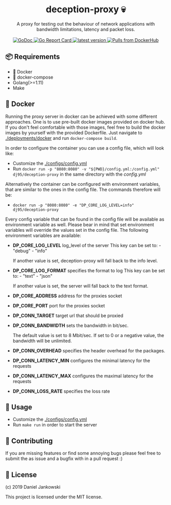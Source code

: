 <h1 align="center">deception-proxy 💀</h1>

<p align="center">
  A proxy for testing out the behaviour of network applications with bandwidth limitations, latency and packet loss.
  <br><br>
  <a href="https://godoc.org/github.com/dj95/deception-proxy">
    <img alt="GoDoc" src="https://godoc.org/github.com/dj95/deception-proxy?status.svg" />
  </a>
  <a href="https://goreportcard.com/report/github.com/dj95/deception-proxy">
    <img alt="Go Report Card" src="https://goreportcard.com/badge/github.com/dj95/deception-proxy" />
  </a>
  <a href="https://github.com/dj95/deception-proxy/releases">
    <img alt="latest version" src="https://img.shields.io/github/tag/dj95/deception-proxy.svg" />
  </a>
  <a href="https://hub.docker.com/r/dj95/deception-proxy">
    <img alt="Pulls from DockerHub" src="https://img.shields.io/docker/pulls/dj95/deception-proxy.svg?style=flat-square" />
  </a>
</p>


## 📦 Requirements

- 🐳 Docker
- 🐙 docker-compose
- Golang(>=1.11)
- Make


## 🐳 Docker

Running the proxy server in docker can be achieved with some different approaches.
One is to use pre-built docker images provided on docker hub.
If you don't feel comfortable with those images, feel free to build the docker images by yourself with the provided Dockerfile.
Just navigate to [./deployments/docker](./deployments/docker) and run `docker-compose build`.

In order to configure the container you can use a config file, which will look like:

- Customize the [./configs/config.yml](./configs/config.yml)
- Run `docker run -p "8080:8080" -v "${PWD}/config.yml:/config.yml" dj95/deception-proxy` in the same directory with the *config.yml*

Alternatively the container can be configured with environment variables, that are similar to the ones in the config file.
The commands therefore will be:

- `docker run -p "8080:8080" -e "DP_CORE_LOG_LEVEL=info" dj95/deception-proxy`

Every config variable that can be found in the config file will be available as environment variable as well.
Please bear in mind that set environment variables will override the values set in the config file.
The following environment variables are available:

- **DP_CORE_LOG_LEVEL** log_level of the server
    This key can be set to:
      - "debug"
      - "info"

    If another value is set, deception-proxy will fall
    back to the info level.

- **DP_CORE_LOG_FORMAT** specifies the format to log
    This key can be set to:
      - "text"
      - "json"

    If another value is set, the server will fall back
    to the text format.
- **DP_CORE_ADDRESS** address for the proxies socket
- **DP_CORE_PORT** port for the proxies socket
- **DP_CONN_TARGET** target url that should be proxied
- **DP_CONN_BANDWIDTH** sets the bandwidth in bit/sec.

    The default value is set to 8 Mbit/sec. If set to 0 or
    a negative value, the bandwidth will be unlimited.
- **DP_CONN_OVERHEAD** specifies the header overhead for the packages.
- **DP_CONN_LATENCY_MIN** configures the minimal latency for the requests
- **DP_CONN_LATENCY_MAX** configures the maximal latency for the requests
- **DP_CONN_LOSS_RATE** specifies the loss rate


## 🔧 Usage

- Customize the [./configs/config.yml](./configs/config.yml)
- Run `make run` in order to start the server


## 🤝 Contributing

If you are missing features or find some annoying bugs please feel free to submit the as issue and a bugfix with in a pull request :)


## 📝 License

(c) 2019 Daniel Jankowski


This project is licensed under the MIT license.
